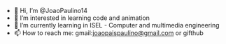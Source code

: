 - 👋 Hi, I’m @JoaoPaulino14
- 👀 I’m interested in learning code and animation
- 🌱 I’m currently learning in ISEL - Computer and multimedia engineering 
- 📫 How to reach me: gmail:joaopaispaulino@gmail.com or gifthub

<!---
JoaoPaulino14/JoaoPaulino14 is a ✨ special ✨ repository because its `README.md` (this file) appears on your GitHub profile.
You can click the Preview link to take a look at your changes.
--->
